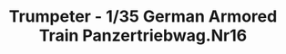 ---
layout: product
title: "Trumpeter - 1/35 German Armored Train Panzertriebwag.Nr16"
price: "12500" 
desc: "N/A"
img_path: "/assets/img/TRU00223.webp"
brand: "N/A"
available: false
special_offer: false
new: false
soon: false
cat: "010000"
subcat: "013400"
subsubcat: "0N/A"
sifra: "TRU00223"
popular: false
spec: false
---